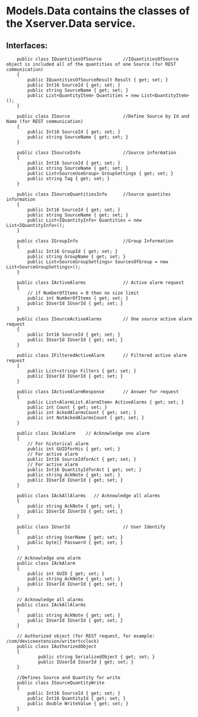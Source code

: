 # Models.Data contains the classes of the Xserver.Data service.

## Interfaces:

        public class IQuantitiesOfSource        //IQuantitiesOfSource object is included all of the quantities of one Source (for REST communication)
        {
            public IQuantitiesOfSourceResult Result { get; set; }
            public Int16 SourceId { get; set; }
            public string SourceName { get; set; }
            public List<QuantityItem> Quantities = new List<QuantityItem>();
        }

        public class ISource                    //Define Source by Id and Name (for REST communication)
        {
            public Int16 SourceId { get; set; }
            public string SourceName { get; set; }
        }

        public class ISourceInfo                //Source information
        {
            public Int16 SourceId { get; set; }
            public string SourceName { get; set; }
            public List<SourceUseGroup> GroupSettings { get; set; }
            public string Tag { get; set; }
        }

        public class ISourceQuantitiesInfo      //Source quantites information 
        {
            public Int16 SourceId { get; set; }
            public string SourceName { get; set; }
            public List<IQuantityInfo> Quantities = new List<IQuantityInfo>();
        }

        public class IGroupInfo                 //Group Information
        {
            public Int16 GroupId { get; set; }
            public string GroupName { get; set; }
            public List<SourceGroupSettings> SourcesOfGroup = new List<SourceGroupSettings>();
        }

        public class IActiveAlarms              // Active alarm request
        {
            // if NumberOfItems = 0 then no size limit
            public int NumberOfItems { get; set; }
            public IUserId IUserId { get; set; }
        }

        public class ISourceActiveAlarms        // One source active alarm request
        {
            public Int16 SourceId { get; set; }
            public IUserId IUserId { get; set; }
        }

        public class IFilteredActiveAlarm       // Filtered active alarm request
        {
            public List<string> Filters { get; set; }
            public IUserId IUserId { get; set; }
        }

        public class IActiveAlarmResponse       // Answer for request
        {
            public List<AlarmList.AlarmItem> ActiveAlarms { get; set; }
            public int Count { get; set; }
            public int AckedAlarmsCount { get; set; }
            public int NotAckedAlarmsCount { get; set; }
        }

        public class IAckAlarm    // Acknowledge one alarm
        {
            // For historical alarm
            public int GUIDforHis { get; set; }
            // For active alarm
            public Int16 SourceIdforAct { get; set; }
            // For active alarm
            public Int16 QuantityIdforAct { get; set; }
            public string AckNote { get; set; }
            public IUserId IUserId { get; set; }
        }

        public class IAckAllAlarms   // Acknowledge all alarms
        {
            public string AckNote { get; set; }
            public IUserId IUserId { get; set; }
        }

        public class IUserId                    // User Identify
        {
            public string UserName { get; set; }
            public byte[] Password { get; set; }
        }

        // Acknowledge one alarm
        public class IAckAlarm
        {
            public int GUID { get; set; }
            public string AckNote { get; set; }
            public IUserId IUserId { get; set; }
        }

        // Acknowledge all alarms
        public class IAckAllAlarms
        {
            public string AckNote { get; set; }
            public IUserId IUserId { get; set; }
        }

        // Authorized object (for REST request, for example: /com/deviceextension/writertcclock)
        public class IAuthorizedObject
        {
                public string SerializedObject { get; set; }
                public IUserId IUserId { get; set; }
        }

        //Defines Source and Quantity for write
        public class ISourceQuantityWrite
        {
            public Int16 SourceId { get; set; }
            public Int16 QuantityId { get; set; }
            public double WriteValue { get; set; }
        }

